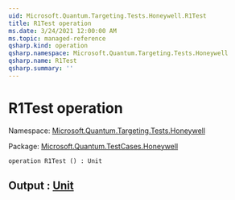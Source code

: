 ```yaml
---
uid: Microsoft.Quantum.Targeting.Tests.Honeywell.R1Test
title: R1Test operation
ms.date: 3/24/2021 12:00:00 AM
ms.topic: managed-reference
qsharp.kind: operation
qsharp.namespace: Microsoft.Quantum.Targeting.Tests.Honeywell
qsharp.name: R1Test
qsharp.summary: ''
---
```


# R1Test operation

Namespace: [Microsoft.Quantum.Targeting.Tests.Honeywell](xref:Microsoft.Quantum.Targeting.Tests.Honeywell)

Package: [Microsoft.Quantum.TestCases.Honeywell](https://nuget.org/packages/Microsoft.Quantum.TestCases.Honeywell)




```qsharp
operation R1Test () : Unit
```


## Output : [Unit](xref:microsoft.quantum.lang-ref.unit)

